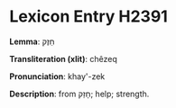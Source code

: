 # Lexicon Entry H2391

**Lemma**: חֵזֶק

**Transliteration (xlit)**: chêzeq

**Pronunciation**: khay'-zek

**Description**:
from חָזַק; help; strength.
